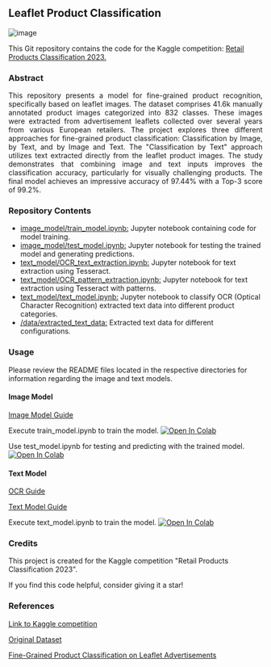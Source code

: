 ## Leaflet Product Classification

![image](https://github.com/ricocf/Leaflet-Product-Classification/assets/67761683/3bed7e35-0b8d-4598-9d9e-c09297708219)

This Git repository contains the code for the Kaggle competition: [Retail Products Classification 2023.](https://www.kaggle.com/competitions/retail-products-classification-2023)

### Abstract
<p align="justify"> This repository presents a model for fine-grained product recognition, specifically based on leaflet images. The dataset comprises 41.6k manually annotated product images categorized into 832 classes. These images were extracted from advertisement leaflets collected over several years from various European retailers. The project explores three different approaches for fine-grained product classification: Classification by Image, by Text, and by Image and Text. The "Classification by Text" approach utilizes text extracted directly from the leaflet product images. The study demonstrates that combining image and text inputs improves the classification accuracy, particularly for visually challenging products. The final model achieves an impressive accuracy of 97.44% with a Top-3 score of 99.2%. </p> 

### Repository Contents
<ul>
  <li><a href="https://github.com/ricocf/Leaflet-Product-Classification/blob/main/image_model/train_model.ipynb">image_model/train_model.ipynb:</a> Jupyter notebook containing code for model training.</li>
  <li><a href="https://github.com/ricocf/Leaflet-Product-Classification/blob/main/image_model/test_model.ipynb">image_model/test_model.ipynb:</a> Jupyter notebook for testing the trained model and generating predictions.</li>
  <li><a href="https://github.com/ricocf/Leaflet-Product-Classification/blob/main/text_model/OCR_text_extraction.ipynb">text_model/OCR_text_extraction.ipynb:</a> Jupyter notebook for text extraction using Tesseract.</li>
  <li><a href="text_model/OCR_pattern_extraction.ipynb">text_model/OCR_pattern_extraction.ipynb:</a> Jupyter notebook for text extraction using Tesseract with patterns.</li>
   <li><a href="https://colab.research.google.com/github/ricocf/Leaflet-Product-Classification/blob/main/text_model/text_model.ipynb">text_model/text_model.ipynb:</a> Jupyter notebook to classify OCR (Optical Character Recognition) extracted text data into different product categories.</li>
  <li><a href="https://github.com/ricocf/Leaflet-Product-Classification/tree/main/data/extracted_text_data">/data/extracted_text_data:</a> Extracted text data for different configurations.</li>
</ul>

### Usage
Please review the README files located in the respective directories for information regarding the image and text models.

#### Image Model
[Image Model Guide](https://github.com/ricocf/Leaflet-Product-Classification/blob/main/image_model/README_image_model.md)

Execute train_model.ipynb to train the model. <a target="_blank" href="https://colab.research.google.com/github/ricocf/Leaflet-Product-Classification/blob/main/image_model/train_model.ipynb">
  <img src="https://colab.research.google.com/assets/colab-badge.svg" alt="Open In Colab"/>
</a>

Use test_model.ipynb for testing and predicting with the trained model. <a target="_blank" href="https://colab.research.google.com/github/ricocf/Leaflet-Product-Classification/blob/main/image_model/test_model.ipynb">
  <img src="https://colab.research.google.com/assets/colab-badge.svg" alt="Open In Colab"/>
</a>

#### Text Model
[OCR Guide](https://github.com/ricocf/Leaflet-Product-Classification/blob/main/text_model/README_OCR.md)

[Text Model Guide](https://github.com/ricocf/Leaflet-Product-Classification/blob/main/text_model/README_text_model.md)

Execute text_model.ipynb to train the model. <a target="_blank" href="https://colab.research.google.com/github/ricocf/Leaflet-Product-Classification/blob/main/text_model/text_model.ipynb">
  <img src="https://colab.research.google.com/assets/colab-badge.svg" alt="Open In Colab"/>
</a>

### Credits
This project is created for the Kaggle competition "Retail Products Classification 2023".

If you find this code helpful, consider giving it a star!

### References
[Link to Kaggle competition](https://www.kaggle.com/competitions/retail-products-classification-2023)

[Original Dataset](https://zenodo.org/records/7869954#.ZFTN8M7P3tV)

[Fine-Grained Product Classification on Leaflet Advertisements](https://arxiv.org/abs/2305.03706)
